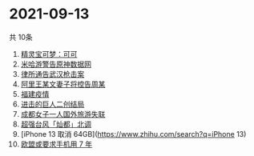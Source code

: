 # 2021-09-13
  共 10条

  <!-- BEGIN -->
  <!-- 最后更新时间:Mon Sep 13 2021 22:10:12 GMT+0000 (Coordinated Universal Time) -->
  1. [精灵宝可梦：可可](https://www.zhihu.com/search?q=精灵宝可梦可可)
1. [米哈游警告原神数据网](https://www.zhihu.com/search?q=原神)
1. [律所通告武汉枪击案](https://www.zhihu.com/search?q=武汉枪击)
1. [阿里王某文妻子将控告周某](https://www.zhihu.com/search?q=王某文)
1. [福建疫情](https://www.zhihu.com/search?q=福建疫情)
1. [进击的巨人二创结局](https://www.zhihu.com/search?q=进击的巨人)
1. [成都女子一人国外旅游失联](https://www.zhihu.com/search?q=成都女子失联)
1. [超强台风「灿都」北调](https://www.zhihu.com/search?q=灿都)
1. [iPhone 13 取消 64GB](https://www.zhihu.com/search?q=iPhone 13)
1. [欧盟或要求手机用 7 年](https://www.zhihu.com/search?q=手机能用7年)
  <!-- END -->
  